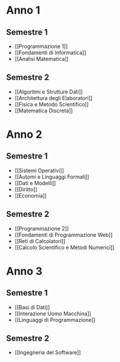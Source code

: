 # Anno 1

## Semestre 1

* [[Programmazione 1]]
* [[Fondamenti di Informatica]]
* [[Analisi Matematica]]

## Semestre 2

* [[Algoritmi e Strutture Dati]]
* [[Architettura degli Elaboratori]]
* [[Fisica e Metodo Scientifico]]
* [[Matematica Discreta]]

# Anno 2

## Semestre 1

* [[Sistemi Operativi]]
* [[Automi e Linguaggi Formali]]
* [[Dati e Modelli]]
* [[Diritto]]
* [[Economia]]

## Semestre 2
* [[Programmazione 2]]
* [[Fondamenti di Programmazione Web]]
* [[Reti di Calcolatori]]
* [[Calcolo Scientifico e Metodi Numerici]]

# Anno 3

## Semestre 1
* [[Basi di Dati]]
* [[Interazione Uomo Macchina]]
* [[Linguaggi di Programmazione]]
## Semestre 2
* [[Ingegneria del Software]]